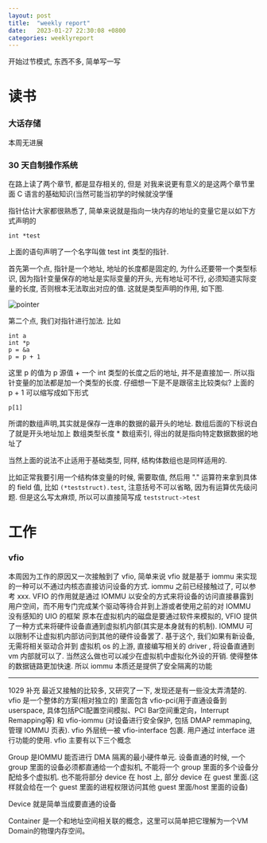 ```yaml
---
layout: post
title:  "weekly report"
date:   2023-01-27 22:30:08 +0800
categories: weeklyreport
---
```


开始过节模式, 东西不多, 简单写一写

# 读书

### 大话存储

本周无进展

### 30 天自制操作系统

在路上读了两个章节, 都是显存相关的, 但是  对我来说更有意义的是这两个章节里面 C 语言的基础知识(当然可能当初学的时候就没学懂

指针估计大家都很熟悉了, 简单来说就是指向一块内存的地址的变量它是以如下方式声明的

```
int *test
```
上面的语句声明了一个名字叫做 test int 类型的指针. 

首先第一个点, 指针是一个地址, 地址的长度都是固定的, 为什么还要带一个类型标识, 因为指针变量保存的地址是实际变量的开头, 光有地址可不行, 必须知道实际变量的长度, 否则根本无法取出对应的值. 这就是类型声明的作用, 如下图.

![pointer](/assets/img/pointer.jpg)

第二个点, 我们对指针进行加法. 比如

```
int a
int *p
p = &a
p = p + 1
```
这里 p 的值为 p 源值 + 一个 int 类型的长度之后的地址, 并不是直接加一. 所以指针变量的加法都是加一个类型的长度. 仔细想一下是不是跟宿主比较类似? 上面的 p + 1 可以缩写成如下形式
```
p[1]
```
所谓的数组声明,其实就是保存一连串的数据的最开头的地址. 数组后面的下标说白了就是开头地址加上 数组类型长度 * 数组索引, 得出的就是指向特定数据数据的地址了

当然上面的说法不止适用于基础类型, 同样, 结构体数组也是同样适用的.

比如正常我要引用一个结构体变量的时候, 需要取值, 然后用 "." 运算符来拿到具体的 field 值, 比如 ```(*teststruct).test```, 注意括号不可以省略, 因为有运算优先级问题. 但是这么写太麻烦, 所以可以直接简写成 ```teststruct->test```

# 工作

### vfio


本周因为工作的原因又一次接触到了 vfio, 简单来说 vfio 就是基于 iommu 来实现的一种可以不通过内核态直接访问设备的方式. iommu 之前已经接触过了, 可以参考 xxx. VFIO 的作用就是通过 IOMMU 以安全的方式来将设备的访问直接暴露到用户空间，而不用专门完成某个驱动等待合并到上游或者使用之前的对 IOMMU 没有感知的 UIO 的框架 原本在虚拟机内的磁盘是要通过软件来模拟的, VFIO 提供了一种方式来将硬件设备直通到虚拟机内部(其实是本身就有的机制). IOMMU 可以限制不让虚拟机内部访问到其他的硬件设备罢了. 基于这个, 我们如果有新设备, 无需将相关驱动合并到 虚拟机 os 的上游, 直接编写相关的 driver , 将设备直通到 vm 内部就可以了. 当然这么做也可以减少在虚拟机中虚拟化外设的开销. 使得整体的数据链路更加快速. 所以 iommu 本质还是提供了安全隔离的功能

---
1029 补充
最近又接触的比较多, 又研究了一下, 发现还是有一些没太弄清楚的. 
vfio 是一个整体的方案(相对独立的) 里面包含 vfio-pci(用于直通设备到 userspace, 具体包括PCI配置空间模拟、PCI Bar空间重定向，Interrupt Remapping等) 和 vfio-iommu (对设备进行安全保护, 包括 DMAP remmaping, 管理 IOMMU 页表). vfio 外层统一被 vfio-interface 包裹. 用户通过 interface 进行功能的使用. vfio 主要有以下三个概念

Group 是IOMMU 能否进行 DMA 隔离的最小硬件单元. 设备直通的时候, 一个 group 里面的设备必须都直通给一个虚拟机, 不能将一个 group 里面的多个设备分配给多个虚拟机. 也不能将部分 device 在 host 上, 部分 device 在 guest 里面.(这样就会给在一个 guest 里面的进程权限访问其他 guest 里面/host 里面的设备)

Device 就是简单当成要直通的设备

Container 是一个和地址空间相关联的概念，这里可以简单把它理解为一个VM Domain的物理内存空间。
